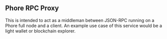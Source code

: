 Phore RPC Proxy
---------------

This is intended to act as a middleman between JSON-RPC running on a Phore full node and a client. An example use case of this service would be a light wallet or blockchain explorer.